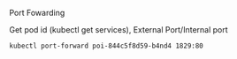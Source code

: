 Port Fowarding

Get pod id (kubectl get services), External Port/Internal port


    kubectl port-forward poi-844c5f8d59-b4nd4 1829:80
